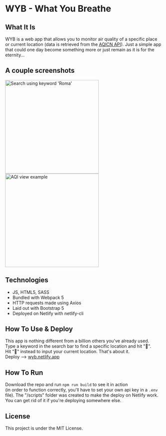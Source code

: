 # WYB - What You Breathe

## What It Is

WYB is a web app that allows you to monitor air quality of a specific place or current location 
(data is retrieved from the <a href="https://aqicn.org/api/" target="_blank">AQICN API</a>).
Just a simple app that could one day become something more or just remain as it is for the eternity...

## A couple screenshots

<div>
<img width="300" alt="Search using keyword 'Roma'" src="https://user-images.githubusercontent.com/76916015/136994853-faac8e0d-0ee2-4764-80cc-8bcbb81164b2.jpg">
<img width="300" alt="AQI view example" src="https://user-images.githubusercontent.com/76916015/136994864-82bd8b0c-3322-47b0-8bb1-b7554743cb32.jpg">
</div>
  
## Technologies

- JS, HTML5, SASS
- Bundled with Webpack 5
- HTTP requests made using Axios
- Laid out with Bootstrap 5
- Deployed on Netlify with netlify-cli

## How To Use & Deploy

This app is nothing different from a billion others you've already used. 
<br>Type a keyword in the search bar to find a specific location and hit "🔎". 
<br>Hit "📍" instead to input your current location. That's about it.
<br>Deploy --> <a href="wyb.netlify.app" target="_blank">wyb.netlify.app</a>

## How To Run

Download the repo and run <code>npm run build</code> to see it in action
<br>(in order to function correctly, you'll have to set your own api key in a <code>.env</code> file).
The "/scripts" folder was created to make the deploy on Netlify work. You can get rid of it if you're deploying somewhere else.

## License

This project is under the MIT License.

